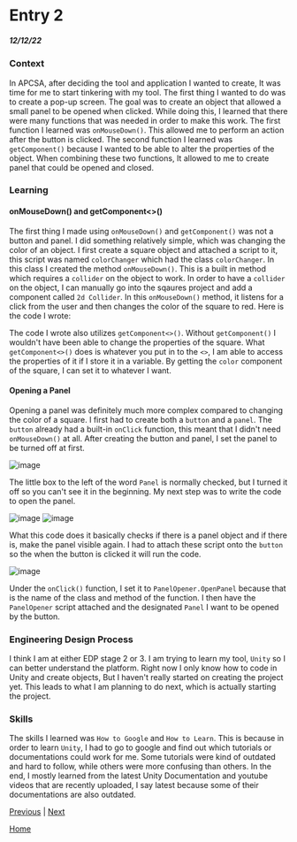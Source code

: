 # Entry 2
##### 12/12/22



### Context

In APCSA, after deciding the tool and application I wanted to create, It was time for me to start tinkering with my tool. The first thing I wanted to do was to create a pop-up screen. The goal was to create an object that allowed a small panel to be opened when clicked. While doing this, I learned that there were many functions that was needed in order to make this work. The first function I learned was `onMouseDown()`. This allowed me to perform an action after the button is clicked. The second function I learned was `getComponent()` because I wanted to be able to alter the properties of the object. When combining these two functions, It allowed to me to create panel that could be opened and closed.

### Learning

#### onMouseDown() and getComponent<>()

The first thing I made using `onMouseDown()` and `getComponent()` was not a button and panel. I did something relatively simple, which was changing the color of an object. I first create a square object and attached a script to it, this script was named `colorChanger` which had the class `colorChanger`. In this class I created the method `onMouseDown()`. This is a built in method which requires a `collider` on the object to work. In order to have a `collider` on the object, I can manually go into the sqaures project and add a component called `2d Collider`. In this `onMouseDown()` method, it listens for a click from the user and then changes the color of the square to red. Here is the code I wrote:


The code I wrote also utilizes `getComponent<>()`. Without `getComponent()` I wouldn't have been able to change the properties of the square. What `getComponent<>()` does is whatever you put in to the `<>`, I am able to access the properties of it if I store it in a variable. By getting the `color` component of the square, I can set it to whatever I want.


#### Opening a Panel

Opening a panel was definitely much more complex compared to changing the color of a square. I first had to create both a `button` and a `panel`. The `button` already had a built-in `onClick` function, this meant that I didn't need `onMouseDown()` at all. After creating the button and panel, I set the panel to be turned off at first.

![image](https://user-images.githubusercontent.com/73479590/208309715-ccfc947b-a269-44af-83fd-a08fb70509a4.png)

The little box to the left of the word `Panel` is normally checked, but I turned it off so you can't see it in the beginning. My next step was to write the code to open the panel.

![image](https://user-images.githubusercontent.com/73479590/208310033-4b18728e-92c3-4793-a8bf-25453112d8fb.png)
![image](https://user-images.githubusercontent.com/73479590/208309997-68a86fa0-0a1c-4bf5-ad9e-384acc5f9eae.png)

What this code does it basically checks if there is a panel object and if there is, make the panel visible again. I had to attach these script onto the `button` so the when the button is clicked it will run the code.

![image](https://user-images.githubusercontent.com/73479590/208310067-047f4ce1-1845-44fe-9edb-b1617dea2e64.png)

Under the `onClick()` function, I set it to `PanelOpener.OpenPanel` because that is the name of the class and method of the function. I then have the `PanelOpener` script attached and the designated `Panel` I want to be opened by the button.

### Engineering Design Process

I think I am at either EDP stage 2 or 3. I am trying to learn my tool, `Unity` so I can better understand the platform. Right now I only know how to code in Unity and create objects, But I haven't really started on creating the project yet. This leads to what I am planning to do next, which is actually starting the project. 


### Skills

The skills I learned was `How to Google` and `How to Learn`. This is because in order to learn `Unity`, I had to go to google and find out which tutorials or documentations could work for me. Some tutorials were kind of outdated and hard to follow, while others were more confusing than others. In the end, I mostly learned from the latest Unity Documentation and youtube videos that are recently uploaded, I say latest because some of their documentations are also outdated.




[Previous](entry01.md) | [Next](entry03.md)

[Home](../README.md)
